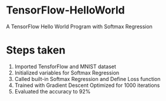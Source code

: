 # TensorFlow-HelloWorld

A TensorFlow Hello World Program with Softmax Regression

# Steps taken

1. Imported TensforFlow and MNIST dataset
2. Initialized variables for Softmax Regression
3. Called built-in Softmax Regression and Define Loss function
4. Trained with Gradient Descent Optimized for 1000 iterations
5. Evaluated the accuracy to 92%